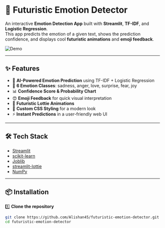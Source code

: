 # 🚀 Futuristic Emotion Detector

An interactive **Emotion Detection App** built with **Streamlit**, **TF-IDF**, and **Logistic Regression**.  
This app predicts the emotion of a given text, shows the prediction confidence, and displays cool **futuristic animations** and **emoji feedback**.

![Demo](https://user-images.githubusercontent.com/placeholder/demo.gif)

---

## ✨ Features
- 🧠 **AI-Powered Emotion Prediction** using TF-IDF + Logistic Regression
- 🎯 **6 Emotion Classes**: sadness, anger, love, surprise, fear, joy
- 📊 **Confidence Score & Probability Chart**
- 😍 **Emoji Feedback** for quick visual interpretation
- 🎥 **Futuristic Lottie Animations**
- 🎨 **Custom CSS Styling** for a modern look
- ⚡ **Instant Predictions** in a user-friendly web UI

---

## 🛠️ Tech Stack
- [Streamlit](https://streamlit.io/)
- [scikit-learn](https://scikit-learn.org/)
- [Joblib](https://joblib.readthedocs.io/)
- [streamlit-lottie](https://github.com/andfanilo/streamlit-lottie)
- [NumPy](https://numpy.org/)

---

## 📦 Installation

1️⃣ **Clone the repository**
```bash
git clone https://github.com/Alishan45/futuristic-emotion-detector.git
cd futuristic-emotion-detector
